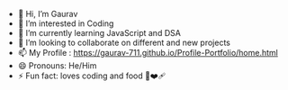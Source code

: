 - 👋 Hi, I’m Gaurav 
- 👀 I’m interested in Coding 
- 🌱 I’m currently learning JavaScript and DSA 
- 💞️ I’m looking to collaborate on different and new projects
- 📫 My Profile : https://gaurav-711.github.io/Profile-Portfolio/home.html
- 😄 Pronouns: He/Him
- ⚡ Fun fact: loves coding and food 🫠❤️‍🩹

<!---
Gaurav-711/Gaurav-711 is a ✨ special ✨ repository because its `README.md` (this file) appears on your GitHub profile.
You can click the Preview link to take a look at your changes.
--->

